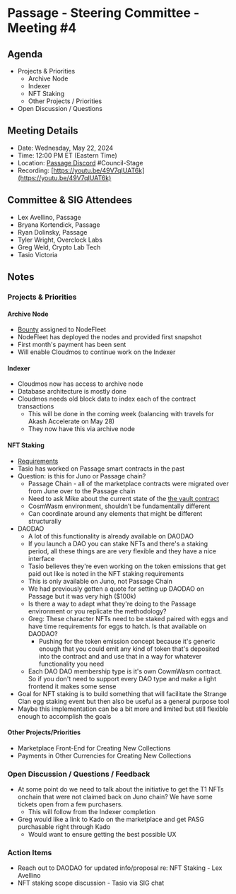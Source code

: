 # Passage - Steering Committee - Meeting #4

## Agenda
- Projects & Priorities
  - Archive Node
  - Indexer
  - NFT Staking
  - Other Projects / Priorities 
- Open Discussion / Questions

## Meeting Details
- Date: Wednesday, May 22, 2024
- Time: 12:00 PM ET (Eastern Time)
- Location: [Passage Discord](https://discord.gg/passage) #Council-Stage
- Recording: [https://youtu.be/49V7qIUAT6k](https://youtu.be/49V7qIUAT6k)

## Committee & SIG Attendees
- Lex Avellino, Passage
- Bryana Kortendick, Passage
- Ryan Dolinsky, Passage
- Tyler Wright, Overclock Labs
- Greg Weld, Crypto Lab Tech
- Tasio Victoria 

##  Notes
### Projects & Priorities
#### Archive Node
- [Bounty](https://github.com/orgs/Passage-Chain/projects/1/views/1?pane=issue&itemId=60711767) assigned to NodeFleet 
- NodeFleet has deployed the nodes and provided first snapshot
- First month's payment has been sent
- Will enable Cloudmos to continue work on the Indexer

#### Indexer
- Cloudmos now has access to archive node
- Database architecture is mostly done
- Cloudmos needs old block data to index each of the contract transactions
  - This will be done in the coming week (balancing with travels for Akash Accelerate on May 28)
  - They now have this via archive node

#### NFT Staking
- [Requirements](https://github.com/Passage-Chain/community/blob/main/sig-nft-staking/nft-staking-req.md)
- Tasio has worked on Passage smart contracts in the past
- Question: is this for Juno or Passage chain?
  - Passage Chain - all of the marketplace contracts were migrated over from June over to the Passage chain
  - Need to ask Mike about the current state of the [the vault contract](https://github.com/envadiv/passage-contracts/tree/main/contracts/nft/nft-vault)
  - CosmWasm environment, shouldn’t be fundamentally different
  - Can coordinate around any elements that might be different structurally
- DAODAO
  - A lot of this functionality is already available on DAODAO
  - If you launch a DAO you can stake NFTs and there's a staking period, all these things are are very flexible and they have a nice interface
  - Tasio believes they're even working on the token emissions that get paid out like is noted in the NFT staking requirements
  - This is only available on Juno, not Passage Chain
  - We had previously gotten a quote for setting up DAODAO on Passage but it was very high ($100k)
  - Is there a way to adapt what they're doing to the Passage environment or you replicate the methodology?
  - Greg: These character NFTs need to be staked paired with eggs and have time requirements for eggs to hatch. Is that available on DAODAO?
    - Pushing for the token emission concept because it's generic enough that you could emit any kind of token that's deposited into the contract and and use that in a way for whatever functionality you need 
  - Each DAO DAO membership type is it's own CowmWasm contract. So if you don't need to support every DAO type and make a light frontend it makes some sense
- Goal for NFT staking is to build something that will facilitate the Strange Clan egg staking event but then also be useful as a general purpose tool
- Maybe this implementation can be a bit more and limited but still flexible enough to accomplish the goals 




#### Other Projects/Priorities
- Marketplace Front-End for Creating New Collections
- Payments in Other Currencies for Creating New Collections

### Open Discussion / Questions / Feedback
- At some point do we need to talk about the initiative to get the T1 NFTs onchain that were not claimed back on Juno chain?  We have some tickets open from a few purchasers.
  - This will follow from the Indexer completion
- Greg would like a link to Kado on the marketplace and get PASG purchasable right through Kado
  - Would want to ensure getting the best possible UX

### Action Items
- Reach out to DAODAO for updated info/proposal re: NFT Staking - Lex Avellino
- NFT staking scope discussion - Tasio via SIG chat
